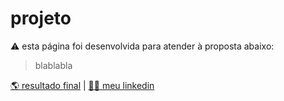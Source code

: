 # projeto
⚠️ esta página foi desenvolvida para atender à proposta abaixo:

> blablabla

[🌎 resultado final](https://corqueeuvia.github.io/PROJETO) | [🧔🏻 meu linkedin](https://www.linkedin.com/in/corcoviacaique/)